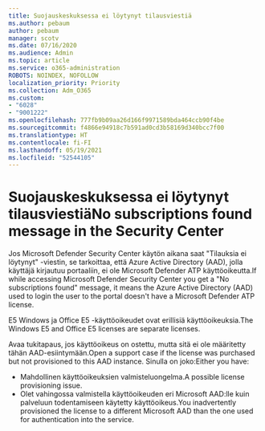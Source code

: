 ```yaml
---
title: Suojauskeskuksessa ei löytynyt tilausviestiä
ms.author: pebaum
author: pebaum
manager: scotv
ms.date: 07/16/2020
ms.audience: Admin
ms.topic: article
ms.service: o365-administration
ROBOTS: NOINDEX, NOFOLLOW
localization_priority: Priority
ms.collection: Adm_O365
ms.custom:
- "6028"
- "9001222"
ms.openlocfilehash: 777fb9b09aa26d166f9971589bda464ccb90f4be
ms.sourcegitcommit: f4866e94918c7b591ad0cd3b58169d340bcc7f00
ms.translationtype: HT
ms.contentlocale: fi-FI
ms.lasthandoff: 05/19/2021
ms.locfileid: "52544105"
---
```

# <a name="no-subscriptions-found-message-in-the-security-center"></a><span data-ttu-id="bb465-102">Suojauskeskuksessa ei löytynyt tilausviestiä</span><span class="sxs-lookup"><span data-stu-id="bb465-102">No subscriptions found message in the Security Center</span></span>

<span data-ttu-id="bb465-103">Jos Microsoft Defender Security Center käytön aikana saat "Tilauksia ei löytynyt" -viestin, se tarkoittaa, että Azure Active Directory (AAD), jolla käyttäjä kirjautuu portaaliin, ei ole Microsoft Defender ATP käyttöoikeutta.</span><span class="sxs-lookup"><span data-stu-id="bb465-103">If while accessing Microsoft Defender Security Center you get a "No subscriptions found" message, it means the Azure Active Directory (AAD) used to login the user to the portal doesn't have a Microsoft Defender ATP license.</span></span>  

<span data-ttu-id="bb465-104">E5 Windows ja Office E5 -käyttöoikeudet ovat erillisiä käyttöoikeuksia.</span><span class="sxs-lookup"><span data-stu-id="bb465-104">The Windows E5 and Office E5 licenses are separate licenses.</span></span>

<span data-ttu-id="bb465-105">Avaa tukitapaus, jos käyttöoikeus on ostettu, mutta sitä ei ole määritetty tähän AAD-esiintymään.</span><span class="sxs-lookup"><span data-stu-id="bb465-105">Open a support case if the license was purchased but not provisioned to this AAD instance.</span></span> <span data-ttu-id="bb465-106">Sinulla on joko:</span><span class="sxs-lookup"><span data-stu-id="bb465-106">Either you have:</span></span> <br/>
-   <span data-ttu-id="bb465-107">Mahdollinen käyttöoikeuksien valmisteluongelma.</span><span class="sxs-lookup"><span data-stu-id="bb465-107">A possible license provisioning issue.</span></span><br/>
-   <span data-ttu-id="bb465-108">Olet vahingossa valmistella käyttöoikeuden eri Microsoft AAD:lle kuin palveluun todentamiseen käytetty käyttöoikeus.</span><span class="sxs-lookup"><span data-stu-id="bb465-108">You inadvertently provisioned the license to a different Microsoft AAD than the one used for authentication into the service.</span></span>